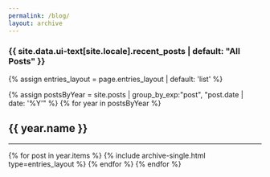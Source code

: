 ```yaml
---
permalink: /blog/
layout: archive
---
```


<h3 class="archive__subtitle"><i class="fas fa-bookmark"></i> {{ site.data.ui-text[site.locale].recent_posts | default: "All Posts" }}</h3>

{% assign entries_layout = page.entries_layout | default: 'list' %}
<div class="entries-{{ entries_layout }}">
  {% assign postsByYear = site.posts | group_by_exp:"post", "post.date | date: '%Y'" %}
  {% for year in postsByYear %}
    <h2>{{ year.name }}</h2>
    <hr>
    {% for post in year.items %}
      {% include archive-single.html type=entries_layout %}
    {% endfor %}
  {% endfor %}
</div>
